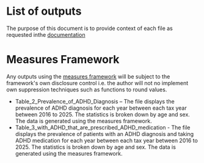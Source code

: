 # List of outputs

The purpose of this document is to provide context of each file as requested inthe [documentation](https://docs.opensafely.org/using-opensafely/viewing-and-releasing-outputs/viewing-and-releasing-with-airlock/how-tos/create-and-submit-a-release-request/)

# Measures Framework
Any outputs using the [measures framework](https://docs.opensafely.org/ehrql/explanation/measures/) will be subject to the framework's own disclosure control i.e. the author will not no implement own suppression techniques such as functions to round values.

* Table_2_Prevalence_of_ADHD_Diagnosis – The file displays the prevalence of ADHD diagnosis for each year between each tax year between 2016 to 2025. The statistics is broken down by age and sex. The data is generated using the measures framework.
* Table_3_with_ADHD_that_are_prescribed_ADHD_medication - The file displays the prevalence of patients with an ADHD diagnosis and taking ADHD medication for each year between each tax year between 2016 to 2025. The statistics is broken down by age and sex. The data is generated using the measures framework.

